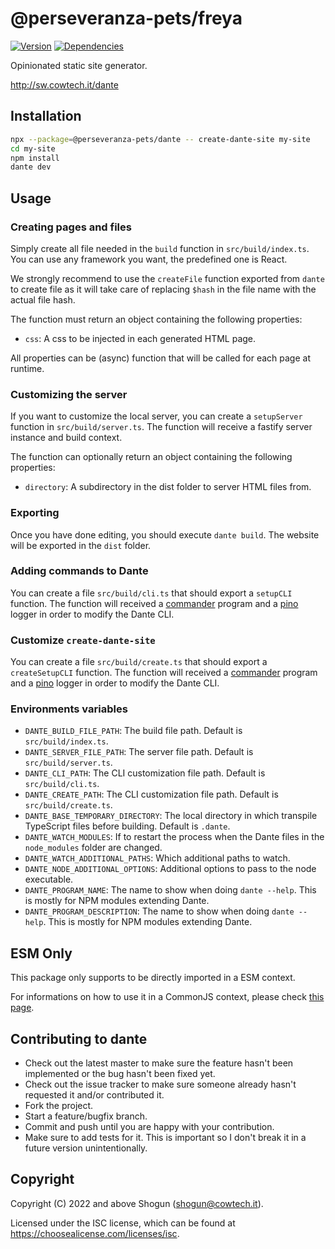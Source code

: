 # @perseveranza-pets/freya

[![Version](https://img.shields.io/npm/v/@perseveranza-pets/dante.svg)](https://npm.im/@perseveranza-pets/dante)
[![Dependencies](https://img.shields.io/librariesio/release/npm/@perseveranza-pets/dante)](https://libraries.io/npm/@perseveranza-pets/dante)

Opinionated static site generator.

http://sw.cowtech.it/dante

## Installation

```bash
npx --package=@perseveranza-pets/dante -- create-dante-site my-site
cd my-site
npm install
dante dev
```

## Usage

### Creating pages and files

Simply create all file needed in the `build` function in `src/build/index.ts`. You can use any framework you want, the predefined one is React.

We strongly recommend to use the `createFile` function exported from `dante` to create file as it will take care of replacing `$hash` in the file name with the actual file hash.

The function must return an object containing the following properties:

- `css`: A css to be injected in each generated HTML page.

All properties can be (async) function that will be called for each page at runtime.

### Customizing the server

If you want to customize the local server, you can create a `setupServer` function in `src/build/server.ts`. The function will receive a fastify server instance and build context.

The function can optionally return an object containing the following properties:

- `directory`: A subdirectory in the dist folder to server HTML files from.

### Exporting

Once you have done editing, you should execute `dante build`. The website will be exported in the `dist` folder.

### Adding commands to Dante

You can create a file `src/build/cli.ts` that should export a `setupCLI` function.
The function will received a [commander](https://npm.im/commander) program and a [pino](https://getpino.io) logger in order to modify the Dante CLI.

### Customize `create-dante-site`

You can create a file `src/build/create.ts` that should export a `createSetupCLI` function.
The function will received a [commander](https://npm.im/commander) program and a [pino](https://getpino.io) logger in order to modify the Dante CLI.

### Environments variables

- `DANTE_BUILD_FILE_PATH`: The build file path. Default is `src/build/index.ts`.
- `DANTE_SERVER_FILE_PATH`: The server file path. Default is `src/build/server.ts`.
- `DANTE_CLI_PATH`: The CLI customization file path. Default is `src/build/cli.ts`.
- `DANTE_CREATE_PATH`: The CLI customization file path. Default is `src/build/create.ts`.
- `DANTE_BASE_TEMPORARY_DIRECTORY`: The local directory in which transpile TypeScript files before building. Default is `.dante`.
- `DANTE_WATCH_MODULES`: If to restart the process when the Dante files in the `node_modules` folder are changed.
- `DANTE_WATCH_ADDITIONAL_PATHS`: Which additional paths to watch.
- `DANTE_NODE_ADDITIONAL_OPTIONS`: Additional options to pass to the node executable.
- `DANTE_PROGRAM_NAME`: The name to show when doing `dante --help`. This is mostly for NPM modules extending Dante.
- `DANTE_PROGRAM_DESCRIPTION`: The name to show when doing `dante --help`. This is mostly for NPM modules extending Dante.

## ESM Only

This package only supports to be directly imported in a ESM context.

For informations on how to use it in a CommonJS context, please check [this page](https://gist.github.com/ShogunPanda/fe98fd23d77cdfb918010dbc42f4504d).

## Contributing to dante

- Check out the latest master to make sure the feature hasn't been implemented or the bug hasn't been fixed yet.
- Check out the issue tracker to make sure someone already hasn't requested it and/or contributed it.
- Fork the project.
- Start a feature/bugfix branch.
- Commit and push until you are happy with your contribution.
- Make sure to add tests for it. This is important so I don't break it in a future version unintentionally.

## Copyright

Copyright (C) 2022 and above Shogun (shogun@cowtech.it).

Licensed under the ISC license, which can be found at https://choosealicense.com/licenses/isc.
